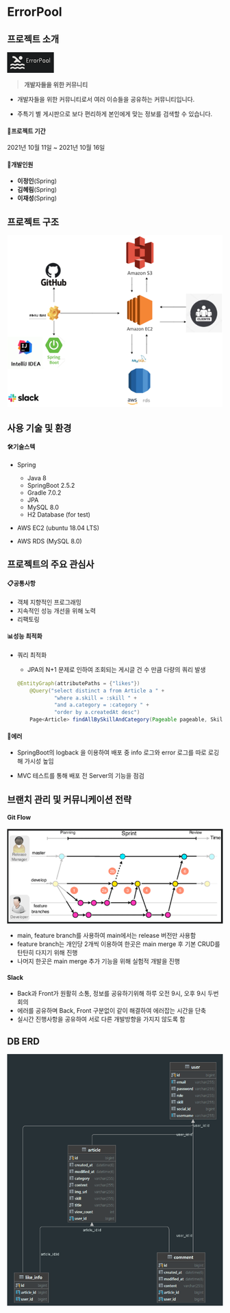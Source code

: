 # ErrorPool

## 프로젝트 소개

![errorpool](./readMe_img/errorpool.png)

> **개발자들을 위한 커뮤니티**

- 개발자들을 위한 커뮤니티로서 여러 이슈들을 공유하는 커뮤니티입니다.

- 주특기 별 게시판으로 보다 편리하게 본인에게 맞는 정보를 검색할 수 있습니다.



#### &#128198;**프로젝트 기간**

2021년 10월 11일 ~ 2021년 10월 16일

#### 👥개발인원

- **이정인**(Spring)
- **김혜림**(Spring)
- **이재성**(Spring)

## 프로젝트 구조

![kouzo](./readMe_img/kouzo.png)



## 사용 기술 및 환경

#### 🛠기술스텍

- Spring
  - Java 8 
  - SpringBoot 2.5.2
  - Gradle 7.0.2
  - JPA
  - MySQL 8.0
  - H2 Database (for test)

- AWS EC2 (ubuntu 18.04 LTS)

- AWS RDS (MySQL 8.0)

  

## 프로젝트의 주요 관심사 

#### 📋공통사항

- 객체 지향적인 프로그래밍
- 지속적인 성능 개선을 위해 노력
- 리팩토링



#### 📊성능 최적화

- 쿼리 최적화

  - JPA의 N+1 문제로 인하여 조회되는 게시글 건 수 만큼 다량의 쿼리 발생

  ```java
  @EntityGraph(attributePaths = {"likes"})
      @Query("select distinct a from Article a " +
              "where a.skill = :skill " +
              "and a.category = :category " +
              "order by a.createdAt desc")
      Page<Article> findAllBySkillAndCategory(Pageable pageable, Skill skill, Category category);
  ```





#### 🧯에러

- SpringBoot의 logback 을 이용하여 배포 중 info 로그와 error 로그를 따로 로깅해 가시성 높임 

- MVC 테스트를 통해 배포 전 Server의 기능을 점검 





## 브랜치 관리 및 커뮤니케이션 전략

#### Git Flow 

![git](./readMe_img/git.png)

- main, feature branch를 사용하여 main에서는 release 버전만 사용함
- feature branch는 개인당 2개씩 이용하여 한곳은 main merge 후 기본 CRUD를 탄탄히 다지기 위해 진행
- 나머지 한곳은 main merge 추가 기능을 위해 실험적 개발을 진행



#### Slack

- Back과 Front가 원활히 소통, 정보를 공유하기위해 하루 오전 9시, 오후 9시 두번 회의
- 에러를 공유하며 Back, Front 구분없이 같이 해결하여 에러잡는 시간을 단축
- 실시간 진행사항을 공유하여 서로 다른 개발방향을 가지지 않도록 함 





## DB ERD

![ERD](./readMe_img/ERD.png)





